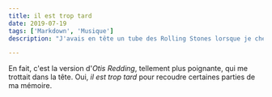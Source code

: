 ```yaml
---
title: il est trop tard
date: 2019-07-19
tags: ['Markdown', 'Musique']
description: "J'avais en tête un tube des Rolling Stones lorsque je cherchais un titre pour ce site, c'était It's to late..."

---
```


En fait, c'est la version d'_Otis Redding_, tellement plus poignante, qui me trottait dans la tête. Oui, _il est trop tard_ pour recoudre certaines parties de ma mémoire.
